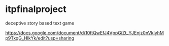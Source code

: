 # itpfinalproject
deceptive story based text game

https://docs.google.com/document/d/10ftQwEfJ4VppGiZt_YJEnjz0nVkIyhMp9TxqG_HlkYk/edit?usp=sharing
